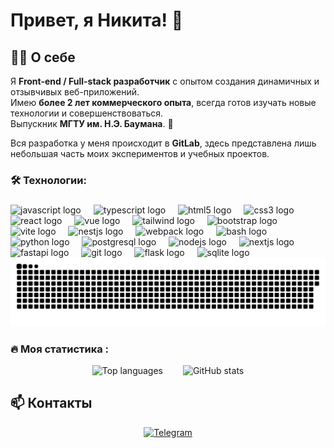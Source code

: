 # Привет, я Никита! 👋

## 👨‍💻 О себе

Я **Front-end / Full-stack разработчик** с опытом создания динамичных и отзывчивых веб-приложений.  
Имею **более 2 лет коммерческого опыта**, всегда готов изучать новые технологии и совершенствоваться.  
Выпускник **МГТУ им. Н.Э. Баумана**. 🚀  

Вся разработка у меня происходит в **GitLab**, здесь представлена лишь небольшая часть моих экспериментов и учебных проектов.



###

<h3 align="left">🛠 Технологии:</h3>

###

<div align="left">
  <img src="https://cdn.jsdelivr.net/gh/devicons/devicon/icons/javascript/javascript-original.svg" height="40" alt="javascript logo"  />
  <img width="12" />
  <img src="https://raw.githubusercontent.com/remojansen/logo.ts/master/ts.svg" height="40" alt="typescript logo"  />
  <img width="12" />
  <img src="https://cdn.jsdelivr.net/gh/devicons/devicon/icons/html5/html5-original.svg" height="40" alt="html5 logo"  />
  <img width="12" />
  <img src="https://cdn.jsdelivr.net/gh/devicons/devicon/icons/css3/css3-original.svg" height="40" alt="css3 logo"  />
  <img width="12" />
  <img src="https://cdn.jsdelivr.net/gh/devicons/devicon/icons/react/react-original.svg" height="40" alt="react logo"  />
  <img width="12" />
  <img src="https://skillicons.dev/icons?i=vue" height="40" alt="vue logo"  />
  <img width="12" />
  <img src="https://skillicons.dev/icons?i=tailwind" height="40" alt="tailwind logo"  />
  <img width="12" />
  <img src="https://cdn.jsdelivr.net/gh/devicons/devicon/icons/bootstrap/bootstrap-original.svg" height="40" alt="bootstrap logo"  />
  <img width="12" />
  <img src="https://skillicons.dev/icons?i=vite" height="40" alt="vite logo"  />
  <img width="12" />
  <img src="https://nestjs.com/img/logo-small.svg" height="40" alt="nestjs logo"  />
  <img width="12" />
  <img src="https://cdn.simpleicons.org/webpack/8DD6F9" height="40" alt="webpack logo"  />
  <img width="12" />
  <img src="https://cdn.simpleicons.org/gnubash/4EAA25" height="40" alt="bash logo"  />
  <img width="12" />
  <img src="https://skillicons.dev/icons?i=py" height="40" alt="python logo"  />
  <img width="12" />
  <img src="https://skillicons.dev/icons?i=postgres" height="40" alt="postgresql logo"  />
  <img width="12" />
  <img src="https://cdn.jsdelivr.net/gh/devicons/devicon/icons/nodejs/nodejs-original.svg" height="40" alt="nodejs logo"  />
  <img width="12" />
  <img src="https://cdn.jsdelivr.net/gh/devicons/devicon/icons/nextjs/nextjs-original.svg" height="40" alt="nextjs logo"  />
  <img width="12" />
  <img src="https://skillicons.dev/icons?i=fastapi" height="40" alt="fastapi logo"  />
  <img width="12" />
  <img src="https://cdn.jsdelivr.net/gh/devicons/devicon/icons/git/git-original.svg" height="40" alt="git logo"  />
  <img width="12" />
  <img src="https://cdn.jsdelivr.net/gh/devicons/devicon/icons/flask/flask-original.svg" height="40" alt="flask logo"  />
  <img width="12" />
  <img src="https://skillicons.dev/icons?i=sqlite" height="40" alt="sqlite logo"  />
</div>

<div align="center">
  <img width="600" src="github-snake.svg" alt="snake"/>
</div>

###

<h3 align="left">🔥   Моя статистика :</h3>

<div align="center">
  <!-- Top Languages -->
  <img src="https://github-readme-stats.vercel.app/api/top-langs?username=NIKITANIKINIKI&locale=en&hide_title=false&layout=compact&card_width=320&langs_count=15&theme=dracula&hide_border=false&order=2" height="150" alt="Top languages"  />
  <img width="24" />
  <!-- GitHub Stats -->
  <img src="https://github-readme-stats.vercel.app/api?username=NIKITANIKINIKI&show_icons=true&theme=dracula&hide_border=false&count_private=true" height="150" alt="GitHub stats" />
</div>




## 📫 Контакты

<div align="center">
  <a href="https://t.me/Nikkkkklllll" target="_blank">
    <img src="https://img.shields.io/badge/Telegram-0088CC?style=for-the-badge&logo=telegram&logoColor=white" alt="Telegram" />
  </a>
</div>
